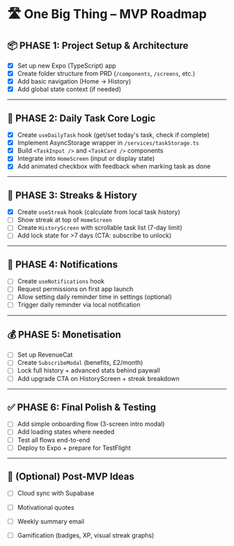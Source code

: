 # 🛣️ One Big Thing – MVP Roadmap

## 📦 PHASE 1: Project Setup & Architecture
- [x] Set up new Expo (TypeScript) app
- [x] Create folder structure from PRD (`/components`, `/screens`, etc.)
- [x] Add basic navigation (Home → History)
- [x] Add global state context (if needed)

---

## 🧠 PHASE 2: Daily Task Core Logic
- [x] Create `useDailyTask` hook (get/set today's task, check if complete)
- [x] Implement AsyncStorage wrapper in `/services/taskStorage.ts`
- [x] Build `<TaskInput />` and `<TaskCard />` components
- [x] Integrate into `HomeScreen` (input or display state)
- [x] Add animated checkbox with feedback when marking task as done

---

## 📆 PHASE 3: Streaks & History
- [x] Create `useStreak` hook (calculate from local task history)
- [ ] Show streak at top of `HomeScreen`
- [ ] Create `HistoryScreen` with scrollable task list (7-day limit)
- [ ] Add lock state for >7 days (CTA: subscribe to unlock)

---

## 🔔 PHASE 4: Notifications
- [ ] Create `useNotifications` hook
- [ ] Request permissions on first app launch
- [ ] Allow setting daily reminder time in settings (optional)
- [ ] Trigger daily reminder via local notification

---

## 💰 PHASE 5: Monetisation
- [ ] Set up RevenueCat
- [ ] Create `SubscribeModal` (benefits, £2/month)
- [ ] Lock full history + advanced stats behind paywall
- [ ] Add upgrade CTA on HistoryScreen + streak breakdown

---

## ✅ PHASE 6: Final Polish & Testing
- [ ] Add simple onboarding flow (3-screen intro modal)
- [ ] Add loading states where needed
- [ ] Test all flows end-to-end
- [ ] Deploy to Expo + prepare for TestFlight

---

## 🧪 (Optional) Post-MVP Ideas
- [ ] Cloud sync with Supabase
- [ ] Motivational quotes
- [ ] Weekly summary email
- [ ] Gamification (badges, XP, visual streak graphs)

